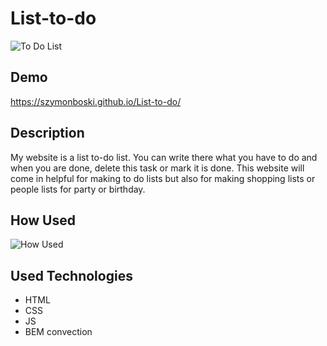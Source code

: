 # List-to-do
![To Do List](https://github.com/SzymonBoski/List-to-do/commit/cb895e259ce3910212a00d76cc91f0f1b48a3538#diff-c825be7522c04826cbb2f792abc9d921de6bbcb3cb2ffcd61fa97e85eefd07f8)

## Demo 

https://szymonboski.github.io/List-to-do/

## Description 

My website is a list to-do list. You can write there what you have to do and when you are done, delete this task or mark it is done. This website will come in helpful for making to do lists but also for making shopping lists or people lists for party or birthday.

## How Used

![How Used](https://github.com/SzymonBoski/List-to-do/commit/91499c606ca399d72716472d369b53e9ccf83cd7)

## Used Technologies
- HTML 
- CSS
- JS
- BEM convection
